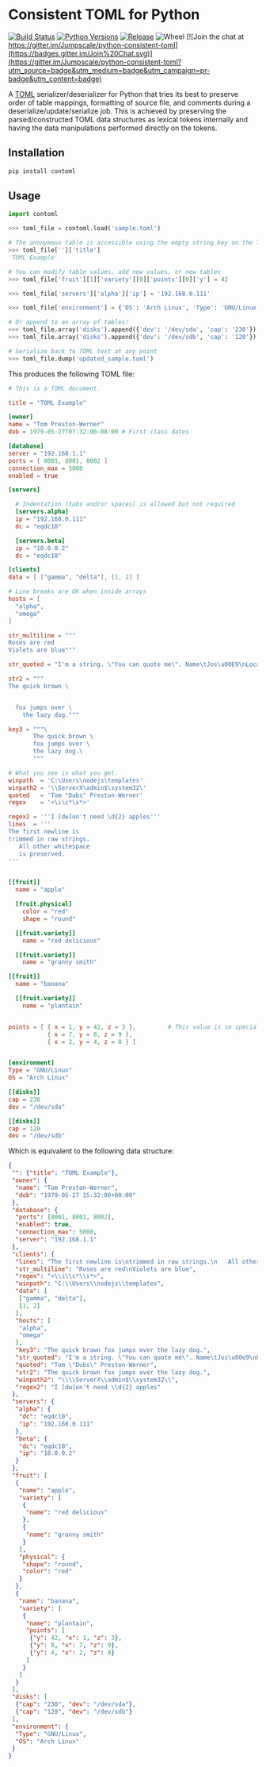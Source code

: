 # Consistent TOML for Python

[![Build Status](https://travis-ci.org/Jumpscale/python-consistent-toml.svg?branch=master)](https://travis-ci.org/Jumpscale/python-consistent-toml)
[![Python Versions](https://img.shields.io/pypi/pyversions/contoml.svg)](https://pypi.python.org/pypi/contoml)
[![Release](https://img.shields.io/pypi/v/contoml.svg)](https://pypi.python.org/pypi/contoml)
![Wheel](https://img.shields.io/pypi/wheel/contoml.svg)
[![Join the chat at https://gitter.im/Jumpscale/python-consistent-toml](https://badges.gitter.im/Join%20Chat.svg)](https://gitter.im/Jumpscale/python-consistent-toml?utm_source=badge&utm_medium=badge&utm_campaign=pr-badge&utm_content=badge)


A [TOML](https://github.com/toml-lang/toml) serializer/deserializer for Python that tries its best to preserve order of table mappings, formatting of source file, and comments during a deserialize/update/serialize job. This is achieved by preserving the parsed/constructed TOML data structures as lexical tokens internally and having the data manipulations performed directly on the tokens.

## Installation ##
```bash
pip install contoml
```

## Usage ##

```python
import contoml

>>> toml_file = contoml.load('sample.toml')

# The anonymous table is accessible using the empty string key on the TOML file
>>> toml_file['']['title']
'TOML Example'

# You can modify table values, add new values, or new tables
>>> toml_file['fruit'][1]['variety'][0]['points'][0]['y'] = 42

>>> toml_file['servers']['alpha']['ip'] = '192.168.0.111'

>>> toml_file['environment'] = {'OS': 'Arch Linux', 'Type': 'GNU/Linux'}

# Or append to an array of tables!
>>> toml_file.array('disks').append({'dev': '/dev/sda', 'cap': '230'})
>>> toml_file.array('disks').append({'dev': '/dev/sdb', 'cap': '120'})

# Serialize back to TOML text at any point
>>> toml_file.dump('updated_sample.toml')
```

This produces the following TOML file:

```toml
# This is a TOML document.

title = "TOML Example"

[owner]
name = "Tom Preston-Werner"
dob = 1979-05-27T07:32:00-08:00 # First class dates

[database]
server = "192.168.1.1"
ports = [ 8001, 8001, 8002 ]
connection_max = 5000
enabled = true

[servers]

  # Indentation (tabs and/or spaces) is allowed but not required
  [servers.alpha]
  ip = "192.168.0.111"
  dc = "eqdc10"

  [servers.beta]
  ip = "10.0.0.2"
  dc = "eqdc10"

[clients]
data = [ ["gamma", "delta"], [1, 2] ]

# Line breaks are OK when inside arrays
hosts = [
  "alpha",
  "omega"
]

str_multiline = """
Roses are red
Violets are blue"""

str_quoted = "I'm a string. \"You can quote me\". Name\tJos\u00E9\nLocation\tSF."

str2 = """
The quick brown \


  fox jumps over \
    the lazy dog."""

key3 = """\
       The quick brown \
       fox jumps over \
       the lazy dog.\
       """

# What you see is what you get.
winpath  = 'C:\Users\nodejs\templates'
winpath2 = '\\ServerX\admin$\system32\'
quoted   = 'Tom "Dubs" Preston-Werner'
regex    = '<\i\c*\s*>'

regex2 = '''I [dw]on't need \d{2} apples'''
lines  = '''
The first newline is
trimmed in raw strings.
   All other whitespace
   is preserved.
'''


[[fruit]]
  name = "apple"

  [fruit.physical]
    color = "red"
    shape = "round"

  [[fruit.variety]]
    name = "red delicious"

  [[fruit.variety]]
    name = "granny smith"

[[fruit]]
  name = "banana"

  [[fruit.variety]]
    name = "plantain"


points = [ { x = 1, y = 42, z = 3 },         # This value is so special to me
           { x = 7, y = 8, z = 9 },
           { x = 2, y = 4, z = 8 } ]


[environment]
Type = "GNU/Linux"
OS = "Arch Linux"

[[disks]]
cap = 230
dev = "/dev/sda"

[[disks]]
cap = 120
dev = "/dev/sdb"

```

Which is equivalent to the following data structure:

```json
{
 "": {"title": "TOML Example"},
 "owner": {
  "name": "Tom Preston-Werner",
  "dob": "1979-05-27 15:32:00+00:00"
 },
 "database": {
  "ports": [8001, 8001, 8002],
  "enabled": true,
  "connection_max": 5000,
  "server": "192.168.1.1"
 },
 "clients": {
  "lines": "The first newline is\ntrimmed in raw strings.\n   All other whitespace\n   is preserved.\n",
  "str_multiline": "Roses are red\nViolets are blue",
  "regex": "<\\i\\c*\\s*>",
  "winpath": "C:\\Users\\nodejs\\templates",
  "data": [
   ["gamma", "delta"],
   [1, 2]
  ],
  "hosts": [
   "alpha",
   "omega"
  ],
  "key3": "The quick brown fox jumps over the lazy dog.",
  "str_quoted": "I'm a string. \"You can quote me\". Name\tJos\u00e9\nLocation\tSF.",
  "quoted": "Tom \"Dubs\" Preston-Werner",
  "str2": "The quick brown fox jumps over the lazy dog.",
  "winpath2": "\\\\ServerX\\admin$\\system32\\",
  "regex2": "I [dw]on't need \\d{2} apples"
 },
 "servers": {
  "alpha": {
   "dc": "eqdc10",
   "ip": "192.168.0.111"
  },
  "beta": {
   "dc": "eqdc10",
   "ip": "10.0.0.2"
  }
 },
 "fruit": [
  {
   "name": "apple",
   "variety": [
    {
     "name": "red delicious"
    },
    {
     "name": "granny smith"
    }
   ],
   "physical": {
    "shape": "round",
    "color": "red"
   }
  },
  {
   "name": "banana",
   "variety": [
    {
     "name": "plantain",
     "points": [
      {"y": 42, "x": 1, "z": 3},
      {"y": 8, "x": 7, "z": 9},
      {"y": 4, "x": 2, "z": 8}
     ]
    }
   ]
  }
 ],
 "disks": [
  {"cap": "230", "dev": "/dev/sda"},
  {"cap": "120", "dev": "/dev/sdb"}
 ],
 "environment": {
  "Type": "GNU/Linux",
  "OS": "Arch Linux"
 }
}
```
